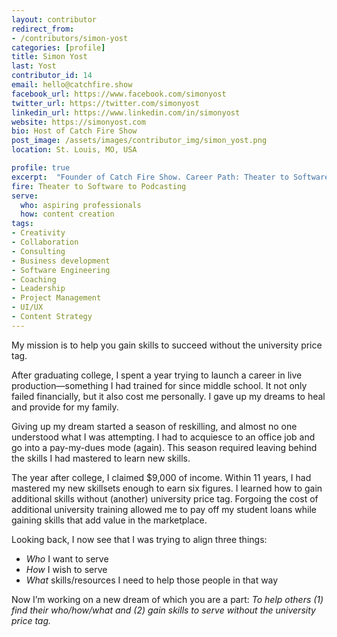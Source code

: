 ```yaml
---
layout: contributor
redirect_from:
- /contributors/simon-yost
categories: [profile]
title: Simon Yost
last: Yost
contributor_id: 14
email: hello@catchfire.show
facebook_url: https://www.facebook.com/simonyost
twitter_url: https://twitter.com/simonyost
linkedin_url: https://www.linkedin.com/in/simonyost
website: https://simonyost.com
bio: Host of Catch Fire Show
post_image: /assets/images/contributor_img/simon_yost.png
location: St. Louis, MO, USA

profile: true
excerpt:  "Founder of Catch Fire Show. Career Path: Theater to Software to Podcasting"
fire: Theater to Software to Podcasting
serve:
  who: aspiring professionals
  how: content creation
tags:
- Creativity
- Collaboration
- Consulting
- Business development
- Software Engineering
- Coaching
- Leadership 
- Project Management
- UI/UX
- Content Strategy
---
```

My mission is to help you gain skills to succeed without the university price tag.

After graduating college, I spent a year trying to launch a career in live production—something I had trained for since middle school. It not only failed financially, but it also cost me personally.  I gave up my dreams to heal and provide for my family.

Giving up my dream started a season of reskilling, and almost no one understood what I was attempting. I had to acquiesce to an office job and go into a pay-my-dues mode (again). This season required leaving behind the skills I had mastered to learn new skills.

The year after college, I claimed $9,000 of income. Within 11 years, I had mastered my new skillsets enough to earn six figures. I learned how to gain additional skills without (another) university price tag. Forgoing the cost of additional university training allowed me to pay off my student loans while gaining skills that add value in the marketplace.

Looking back, I now see that I was trying to align three things:
- *Who* I want to serve
- *How* I wish to serve
- *What* skills/resources I need to help those people in that way

Now I’m working on a new dream of which you are a part:
*To help others (1) find their who/how/what and (2) gain skills to serve without the university price tag.*